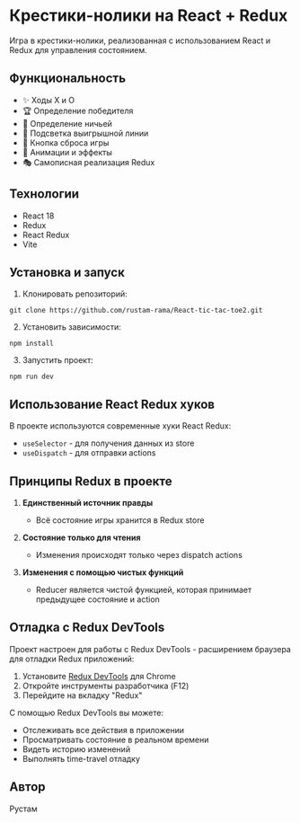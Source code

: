 # Крестики-нолики на React + Redux

Игра в крестики-нолики, реализованная с использованием React и Redux для управления состоянием.

## Функциональность

- ✨ Ходы X и O
- 🏆 Определение победителя
- 🤝 Определение ничьей
- 🎨 Подсветка выигрышной линии
- 🔄 Кнопка сброса игры
- 💫 Анимации и эффекты
- 🎭 Самописная реализация Redux

## Технологии

- React 18
- Redux
- React Redux
- Vite

## Установка и запуск

1. Клонировать репозиторий:

```
git clone https://github.com/rustam-rama/React-tic-tac-toe2.git
```

2. Установить зависимости:

```
npm install
```

3. Запустить проект:

```
npm run dev
```

## Использование React Redux хуков

В проекте используются современные хуки React Redux:

- `useSelector` - для получения данных из store
- `useDispatch` - для отправки actions

## Принципы Redux в проекте

1. **Единственный источник правды**

   - Всё состояние игры хранится в Redux store

2. **Состояние только для чтения**

   - Изменения происходят только через dispatch actions

3. **Изменения с помощью чистых функций**
   - Reducer является чистой функцией, которая принимает предыдущее состояние и action

## Отладка с Redux DevTools

Проект настроен для работы с Redux DevTools - расширением браузера для отладки Redux приложений:

1. Установите [Redux DevTools](https://chrome.google.com/webstore/detail/redux-devtools/lmhkpmbekcpmknklioeibfkpmmfibljd) для Chrome
2. Откройте инструменты разработчика (F12)
3. Перейдите на вкладку "Redux"

С помощью Redux DevTools вы можете:

- Отслеживать все действия в приложении
- Просматривать состояние в реальном времени
- Видеть историю изменений
- Выполнять time-travel отладку

## Автор

Рустам
